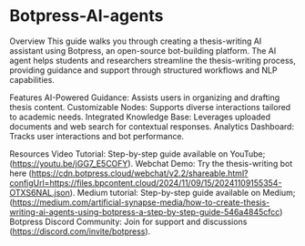 # Botpress-AI-agents
Overview
This guide walks you through creating a thesis-writing AI assistant using Botpress, an open-source bot-building platform. The AI agent helps students and researchers streamline the thesis-writing process, providing guidance and support through structured workflows and NLP capabilities.

Features
AI-Powered Guidance: Assists users in organizing and drafting thesis content.
Customizable Nodes: Supports diverse interactions tailored to academic needs.
Integrated Knowledge Base: Leverages uploaded documents and web search for contextual responses.
Analytics Dashboard: Tracks user interactions and bot performance.

Resources
Video Tutorial: Step-by-step guide available on YouTube;(https://youtu.be/jGG7_E5COFY).
Webchat Demo: Try the thesis-writing bot here (https://cdn.botpress.cloud/webchat/v2.2/shareable.html?configUrl=https://files.bpcontent.cloud/2024/11/09/15/20241109155354-OTXS6NAL.json).
Medium tutorial: Step-by-step guide available on Medium; (https://medium.com/artificial-synapse-media/how-to-create-thesis-writing-ai-agents-using-botpress-a-step-by-step-guide-546a4845cfcc)
Botpress Discord Community: Join for support and discussions (https://discord.com/invite/botpress).
